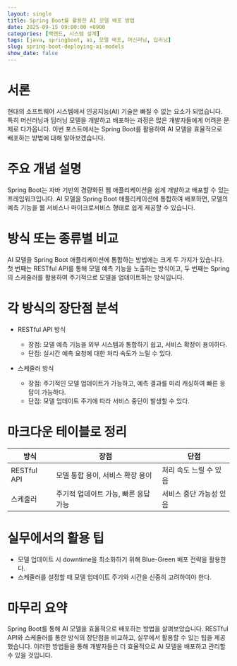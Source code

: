 ```yaml
---
layout: single
title: Spring Boot를 활용한 AI 모델 배포 방법
date: 2025-09-15 09:00:00 +0900
categories: [백엔드, 시스템 설계]
tags: [java, springboot, ai, 모델 배포, 머신러닝, 딥러닝]
slug: spring-boot-deploying-ai-models
show_date: false
---
```


# 서론
현대의 소프트웨어 시스템에서 인공지능(AI) 기술은 빠질 수 없는 요소가 되었습니다. 특히 머신러닝과 딥러닝 모델을 개발하고 배포하는 과정은 많은 개발자들에게 어려운 문제로 다가옵니다. 이번 포스트에서는 Spring Boot를 활용하여 AI 모델을 효율적으로 배포하는 방법에 대해 알아보겠습니다.

# 주요 개념 설명
Spring Boot는 자바 기반의 경량화된 웹 애플리케이션을 쉽게 개발하고 배포할 수 있는 프레임워크입니다. AI 모델을 Spring Boot 애플리케이션에 통합하여 배포하면, 모델의 예측 기능을 웹 서비스나 마이크로서비스 형태로 쉽게 제공할 수 있습니다.

# 방식 또는 종류별 비교
AI 모델을 Spring Boot 애플리케이션에 통합하는 방법에는 크게 두 가지가 있습니다. 첫 번째는 RESTful API를 통해 모델 예측 기능을 노출하는 방식이고, 두 번째는 Spring의 스케줄러를 활용하여 주기적으로 모델을 업데이트하는 방식입니다.

# 각 방식의 장단점 분석
- RESTful API 방식
  - 장점: 모델 예측 기능을 외부 시스템과 통합하기 쉽고, 서비스 확장이 용이하다.
  - 단점: 실시간 예측 요청에 대한 처리 속도가 느릴 수 있다.

- 스케줄러 방식
  - 장점: 주기적인 모델 업데이트가 가능하고, 예측 결과를 미리 캐싱하여 빠른 응답이 가능하다.
  - 단점: 모델 업데이트 주기에 따라 서비스 중단이 발생할 수 있다.

# 마크다운 테이블로 정리
| 방식         | 장점                                  | 단점                                       |
|--------------|---------------------------------------|--------------------------------------------|
| RESTful API  | 모델 통합 용이, 서비스 확장 용이   | 처리 속도 느릴 수 있음                   |
| 스케줄러    | 주기적 업데이트 가능, 빠른 응답 가능 | 서비스 중단 가능성 있음                   |

# 실무에서의 활용 팁
- 모델 업데이트 시 downtime을 최소화하기 위해 Blue-Green 배포 전략을 활용한다.
- 스케줄러를 설정할 때 모델 업데이트 주기와 시간을 신중히 고려하여야 한다.

# 마무리 요약
Spring Boot를 통해 AI 모델을 효율적으로 배포하는 방법을 살펴보았습니다. RESTful API와 스케줄러를 통한 방식의 장단점을 비교하고, 실무에서 활용할 수 있는 팁을 제공했습니다. 이러한 방법들을 통해 개발자들은 더 효율적으로 AI 모델을 배포하고 관리할 수 있을 것입니다.